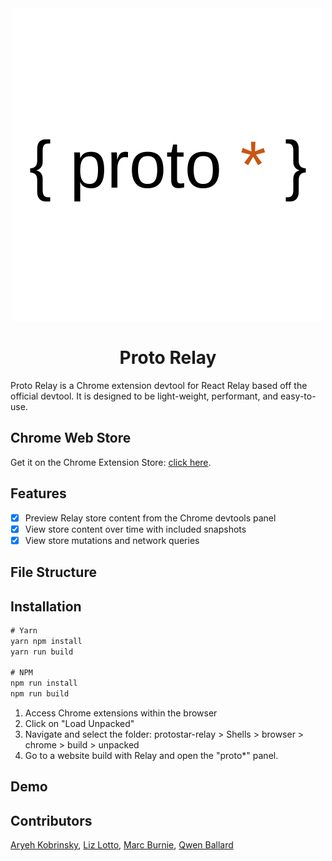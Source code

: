 
<div align="center">
  <img src='./assets/protologo.png'></img>
  <h1>Proto Relay</h1>
</div>
Proto Relay is a Chrome extension devtool for React Relay based off the official devtool. It is designed to be light-weight, performant, and easy-to-use. 

## Chrome Web Store
Get it on the Chrome Extension Store: [click here]().

## Features
- [x] Preview Relay store content from the Chrome devtools panel
- [x] View store content over time with included snapshots
- [x] View store mutations and network queries

## File Structure



## Installation

```javascript
# Yarn
yarn npm install
yarn run build

# NPM
npm run install
npm run build
```

1. Access Chrome extensions within the browser
2. Click on "Load Unpacked"
3. Navigate and select the folder: protostar-relay  > Shells > browser > chrome > build > unpacked
4. Go to a website build with Relay and open the "proto*" panel.

## Demo


## Contributors

[Aryeh Kobrinsky](https://github.com/akobrinsky), 
[Liz Lotto](https://github.com/elizlotto), 
[Marc Burnie](https://github.com/marcburnie), 
[Qwen Ballard](https://github.com/qwenballard)